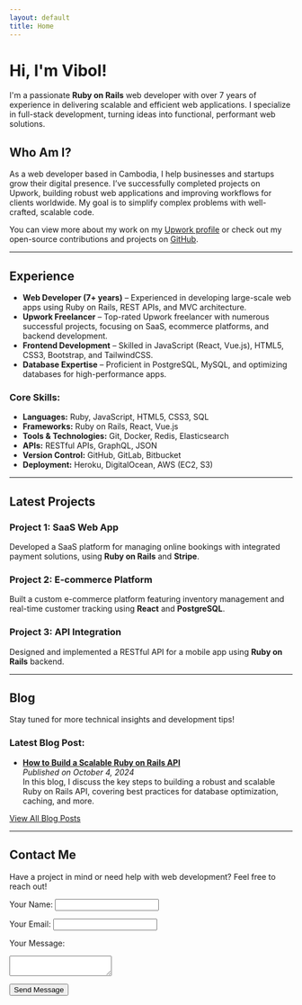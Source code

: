 ```yaml
---
layout: default
title: Home
---
```


# Hi, I'm Vibol!

I'm a passionate **Ruby on Rails** web developer with over 7 years of experience in delivering scalable and efficient web applications. I specialize in full-stack development, turning ideas into functional, performant web solutions.

## Who Am I?
As a web developer based in Cambodia, I help businesses and startups grow their digital presence. I’ve successfully completed projects on Upwork, building robust web applications and improving workflows for clients worldwide. My goal is to simplify complex problems with well-crafted, scalable code.

You can view more about my work on my [Upwork profile](https://www.upwork.com/freelancers/~0177ae7f1e808b75ba) or check out my open-source contributions and projects on [GitHub](https://github.com/tvcam).

---

## Experience
- **Web Developer (7+ years)** – Experienced in developing large-scale web apps using Ruby on Rails, REST APIs, and MVC architecture.
- **Upwork Freelancer** – Top-rated Upwork freelancer with numerous successful projects, focusing on SaaS, ecommerce platforms, and backend development.
- **Frontend Development** – Skilled in JavaScript (React, Vue.js), HTML5, CSS3, Bootstrap, and TailwindCSS.
- **Database Expertise** – Proficient in PostgreSQL, MySQL, and optimizing databases for high-performance apps.

### Core Skills:
- **Languages:** Ruby, JavaScript, HTML5, CSS3, SQL
- **Frameworks:** Ruby on Rails, React, Vue.js
- **Tools & Technologies:** Git, Docker, Redis, Elasticsearch
- **APIs:** RESTful APIs, GraphQL, JSON
- **Version Control:** GitHub, GitLab, Bitbucket
- **Deployment:** Heroku, DigitalOcean, AWS (EC2, S3)

---

## Latest Projects
### Project 1: SaaS Web App
Developed a SaaS platform for managing online bookings with integrated payment solutions, using **Ruby on Rails** and **Stripe**.

### Project 2: E-commerce Platform
Built a custom e-commerce platform featuring inventory management and real-time customer tracking using **React** and **PostgreSQL**.

### Project 3: API Integration
Designed and implemented a RESTful API for a mobile app using **Ruby on Rails** backend.

---

## Blog
Stay tuned for more technical insights and development tips!

### Latest Blog Post:
- **[How to Build a Scalable Ruby on Rails API](blog/2024-10-04-how-to-build-a-scalable-ruby-on-rails-api.md)**  
  *Published on October 4, 2024*  
  In this blog, I discuss the key steps to building a robust and scalable Ruby on Rails API, covering best practices for database optimization, caching, and more.

[View All Blog Posts](blog)

---

## Contact Me
Have a project in mind or need help with web development? Feel free to reach out!

<form action="https://formspree.io/f/your-form-id" method="POST">
  <label for="name">Your Name:</label>
  <input type="text" name="name" id="name" required>

  <label for="email">Your Email:</label>
  <input type="email" name="email" id="email" required>

  <label for="message">Your Message:</label>
  <textarea name="message" id="message" required></textarea>

  <button type="submit">Send Message</button>
</form>
